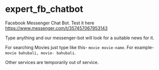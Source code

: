 # expert_fb_chatbot
Facebook Messenger Chat Bot. Test it here https://www.messenger.com/t/357457067953143

Type anything and our messenger-bot will look for a suitable news for it.

For searching Movies just type like this- `movie movie-name`. For example- `movie bahubali, movie- bahubali`.

Other services are temporarily out of service.
